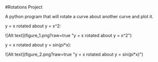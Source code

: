 #Rotations Project

<p>A python program that will rotate a curve about another curve and plot it.</p>

<p>y = x rotated about y = x^2:</p>
![Alt text](figure_1.png?raw=true "y = x rotated about y = x^2")
<p>y = x rotated about y = sin(pi*x):</p>
![Alt text](figure_2.png?raw=true "y = x rotated about y = sin(pi*x)")

